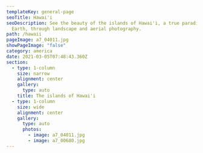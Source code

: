 ```yaml
---
templateKey: general-page
seoTitle: Hawai'i
seoDescription: See the beauty of the islands of Hawai'i, a true paradise on
  Earth, through landscape and aerial photography.
path: /hawaii
pageImage: a7_04011.jpg
showPageImage: "false"
category: america
date: 2021-03-05T07:48:43.360Z
section:
  - type: 1-column
    size: narrow
    alignment: center
    gallery:
      type: auto
    title: The islands of Hawai'i
  - type: 1-column
    size: wide
    alignment: center
    gallery:
      type: auto
      photos:
        - image: a7_04011.jpg
        - image: a7_00680.jpg
---
```

